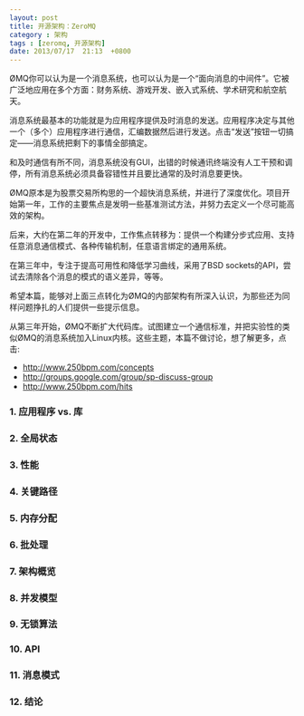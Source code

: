 ```yaml
---
layout: post
title: 开源架构：ZeroMQ
category : 架构
tags : [zeromq, 开源架构]
date: 2013/07/17  21:13  +0800
--- 
```


ØMQ你可以认为是一个消息系统，也可以认为是一个“面向消息的中间件”。它被广泛地应用在多个方面：财务系统、游戏开发、嵌入式系统、学术研究和航空航天。

消息系统最基本的功能就是为应用程序提供及时消息的发送。应用程序决定与其他一个（多个）应用程序进行通信，汇编数据然后进行发送。点击“发送”按钮一切搞定——消息系统把剩下的事情全部搞定。

<!--more-->

和及时通信有所不同，消息系统没有GUI，出错的时候通讯终端没有人工干预和调停，所有消息系统必须具备容错性并且要比通常的及时消息要更快。

ØMQ原本是为股票交易所构思的一个超快消息系统，并进行了深度优化。项目开始第一年，工作的主要焦点是发明一些基准测试方法，并努力去定义一个尽可能高效的架构。

后来，大约在第二年的开发中，工作焦点转移为：提供一个构建分步式应用、支持任意消息通信模式、各种传输机制，任意语言绑定的通用系统。

在第三年中，专注于提高可用性和降低学习曲线，采用了BSD sockets的API，尝试去清除各个消息的模式的语义差异，等等。

希望本篇，能够对上面三点转化为ØMQ的内部架构有所深入认识，为那些还为同样问题挣扎的人们提供一些提示信息。

从第三年开始，ØMQ不断扩大代码库。试图建立一个通信标准，并把实验性的类似ØMQ的消息系统加入Linux内核。这些主题，本篇不做讨论，想了解更多，点击:

- <http://www.250bpm.com/concepts>
- <http://groups.google.com/group/sp-discuss-group>
- <http://www.250bpm.com/hits>


### 1. 应用程序 vs. 库

### 2. 全局状态

### 3. 性能

### 4. 关键路径

### 5. 内存分配

### 6. 批处理

### 7. 架构概览

### 8. 并发模型

### 9. 无锁算法

### 10. API

### 11. 消息模式

### 12. 结论


